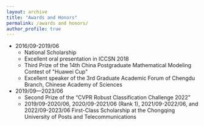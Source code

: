 ```yaml
---
layout: archive
title: "Awards and Honors"
permalink: /awards and honors/
author_profile: true
---
```


* 2016/09-2019/06
  * National Scholarship
  * Excellent oral presentation in ICCSN 2018
  * Third Prize of the 14th China Postgraduate Mathematical Modeling Contest of "Huawei Cup"
  * Excellent speaker of the 3rd Graduate Academic Forum of Chengdu Branch, Chinese Academy of Sciences
* 2019/09—2023/06
  * Second Prize of the “CVPR Robust Classification Challenge 2022”
  * 2019/09-2020/06, 2020/09-2021/06 (Rank 1), 2021/09-2022/06, and 2022/09-2023/06 First-Class Scholarship at the Chongqing University of Posts and Telecommunications 
